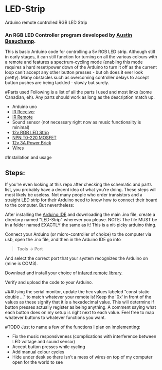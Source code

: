 # LED-Strip
Arduino remote controlled RGB LED Strip

### An RGB LED Controller program developed by [Austin Beauchamp](https://www.linkedin.com/in/austinbeauchamp).

This is basic Arduino code for controlling a 5v RGB LED strip. Although still in early stages, it can still function for turning on all the various colours with a remote and features a spectrum-cycling mode (enabling this mode requires a hard reset/power down of the Arduino to turn it off as the current loop can't accept any other button presses - but oh does it ever look pretty). Many obstacles such as overcoming controller delays to accept button pushes are being tackled - slowly but surely.

#Parts used
Following is a list of all the parts I used and most links (some Canadian, eh). Any parts should work as long as the description match up.

* Arduino uno
* [IR Receiver](https://www.amazon.ca/SODIAL-Receiving-Infrared-VS1838B-Receiver/dp/B00ZE9UGA6/ref=sr_1_7?ie=UTF8&qid=1488780104&sr=8-7&keywords=ir+receiver)
* [IR Remote](https://www.amazon.ca/iMOBILE-Player-Transmitter-Remote-Black/dp/B0016BVDIK)
* Sound sensor (not necessary right now as music functionality  is minimal)
* [12v RGB LED Strip](https://www.amazon.ca/JOYLAND-Flexible-Lights-Non-waterproof-Multi-colors/dp/B019IYTH0M/ref=sr_1_1?s=hi&ie=UTF8&qid=1488779154&sr=1-1&keywords=JOYLAND+12V+Flexible+RGB+LED+Strip+Lights+300+Units+5050+LEDs%2C+Non-waterproof+LED+Tape+Multi-colors+LED+Strips+Light+Pack+of+16.4ft%2F5m)
* [NPN T0-220 MOSFET](https://www.amazon.ca/SODIAL-IRF3205-IRF3205PBF-Switching-Transistor/dp/B00K67YM7E/ref=sr_1_1?s=hi&ie=UTF8&qid=1488779132&sr=1-1&keywords=SODIAL%28R%29+10pc+IRF3205+IRF3205PBF+Fast+Switching+Power+Mosfet+Transistor+%2F+N+Channel+T0220)
* [12v 3A Power Brick](https://www.amazon.ca/ZOSI-2000MA-supply-camera-system/dp/B015DXJ6NU/ref=sr_1_1?s=kitchen&ie=UTF8&qid=1488779283&sr=8-1&keywords=ZOSI+DC12V+3A+2000MA+US+power+supply+for+cctv+camera+system)
* Wires

#Installation and usage

## Steps:

If you're even looking at this repo after checking the schematic and parts list, you probably have a decent idea of what you're doing. These steps will most likely be useless. Not many people who order transistors and a straight LED strip for their Arduino need to know how to connect their board to the computer. But nevertheless: 

After installing the [Arduino IDE](https://www.arduino.cc/en/Main/Software) and downloading the main .ino file, create a directory named "LED-Strip" wherever you please. NOTE: The file MUST be in a folder named EXACTLY the same as it! This is a nit-picky arduino thing.

Connect your Arduino (or micro-controller of choice) to the computer via usb, open the .ino file, and then in the Arduino IDE go into 
  
  > Tools -> Port
  
And select the correct port that your system recognizes the Arduino on (mine is COM3).

Download and install your choice of [infared remote library](https://github.com/z3t0/Arduino-IRremote).

Verify and upload the code to your Arduino.

###Using the serial monitor, update the hex values labeled "const static double ..." to match whatever your remote is! Keep the '0x' in front of the values as these signify that it is a hexadecimal value.
This will determine if button presses actually register as being anything. A comment saying what each button does on my setup is right next to each value. Feel free to map whatever buttons to whatever functions you want.

#TODO
Just to name a few of the functions I plan on implementing:
* Fix the music responsiveness (complications with interference between LED voltage and sound sensor)
* Accept button presses while cycling
* Add manual colour cycles
* Hide under desk so there isn't a mess of wires on top of my computer open for the world to see
